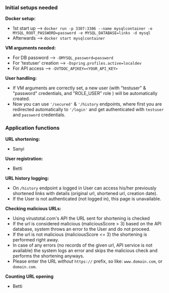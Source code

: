### Initial setups needed

**Docker setup:** 
- 1st start up --> `docker run -p 3307:3306 --name mysqlcontainer -e MYSQL_ROOT_PASSWORD=password -e MYSQL_DATABASE=links -d mysql`
- Afterwards --> `docker start mysqlcontainer`

**VM arguments needed:** 
- For DB password --> `-DMYSQL_password=password`
- For 'testuser' creation --> `-Dspring.profiles.active=localdev`
- For API access --> `-DVTDOC_APIKEY=<YOUR_API_KEY>`

**User handling:**
- If VM arguments are correctly set, a new user (with "testuser" & "password" credentials, and "ROLE_USER" role ) will be automatically created.
- Now you can use `'/secured'` & `'/history` endpoints, where first you are redirected automatically to `'/login'` and get authenticated with `testuser` and `password` credentials.


### Application functions

**URL shortening:**
- Sanyi

**User registration:**
- Betti

**URL history logging:**
- On `/history` endpoint a logged in User can access his/her previously shortened links with details (original url, shortened url, creation date).
- If the User is not authenticated (not logged in), this page is unavailable.

**Checking malicious URLs:**
- Using virustotal.com's API the URL sent for shortening is checked
- If the url is considered malicious (maliciousScore > 3) based on the API database, system throws an error to the User and do not proceed.
- If the url is not malicious (maliciousScore <= 3) the shortening is performed right away.
- In case of any errors (no records of the given url, API service is not available) the system logs an error and skips the malicious check and performs the shortening anyways.
- Please enter the URL _without_ `https://` prefix, so like: `www.domain.com`, or `domain.com`.

**Counting URL opening**
- Betti